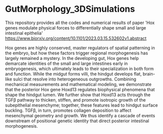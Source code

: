 # GutMorphology_3DSimulations
This repository provides all the codes and numerical results of paper 'Hox genes modulate physical forces to differentially shape small and large intestinal epithelia' https://www.biorxiv.org/content/10.1101/2023.03.15.532602v1.abstract 

Hox genes are highly conserved, master regulators of spatial patterning in the embryo, but how these factors trigger regional morphogenesis has largely remained a mystery. In the developing gut, Hox genes help demarcate identities of the small and large intestines early in embryogenesis, which ultimately leads to their specialization in both form and function. While the midgut forms villi, the hindgut develops flat, brain-like sulci that resolve into heterogeneous outgrowths. Combining mechanical measurements and mathematical modeling, we demonstrate that the posterior Hox gene Hoxd13 regulates biophysical phenomena that shape the hindgut lumen. We further show that Hoxd13 acts through the TGFβ pathway to thicken, stiffen, and promote isotropic growth of the subepithelial mesenchyme; together, these features lead to hindgut surface buckling. TGFβ, in turn, promotes collagen deposition to affect mesenchymal geometry and growth. We thus identify a cascade of events downstream of positional genetic identity that direct posterior intestinal morphogenesis.

